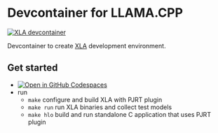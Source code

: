 # Devcontainer for LLAMA.CPP

[![XLA devcontainer](https://github.com/TheCBaH/devcontainer.xla/actions/workflows/build.yml/badge.svg?branch=main)](https://github.com/TheCBaH/devcontainer.xla/actions/workflows/build.yml)

Devcontainer to create [XLA](https://github.com/openxla/xla) development environment.

## Get started
* [![Open in GitHub Codespaces](https://github.com/codespaces/badge.svg)](https://github.com/codespaces/new?hide_repo_select=true&ref=main&repo=977209083)
* run
  * `make` configure and build XLA with PJRT plugin
  * `make run` run XLA binaries and collect test models
  * `make hlo` build and run standalone C application that uses PJRT plugin
